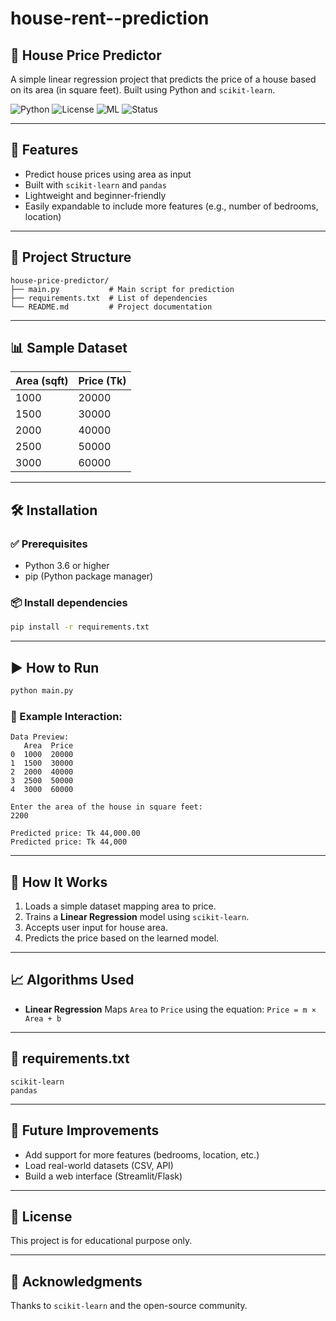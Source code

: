 # house-rent--prediction

## 🏡 House Price Predictor

A simple linear regression project that predicts the price of a house based on its area (in square feet). Built using Python and `scikit-learn`.

![Python](https://img.shields.io/badge/Python-3.9-blue)
![License](https://img.shields.io/badge/license-MIT-green)
![ML](https://img.shields.io/badge/Machine%20Learning-Linear%20Regression-blueviolet)
![Status](https://img.shields.io/badge/Status-Complete-brightgreen)

---

## 📌 Features

* Predict house prices using area as input
* Built with `scikit-learn` and `pandas`
* Lightweight and beginner-friendly
* Easily expandable to include more features (e.g., number of bedrooms, location)

---

## 📂 Project Structure

```
house-price-predictor/
├── main.py           # Main script for prediction
├── requirements.txt  # List of dependencies
└── README.md         # Project documentation
```

---

## 📊 Sample Dataset

| Area (sqft) | Price (Tk) |
| ----------- | ---------- |
| 1000        | 20000      |
| 1500        | 30000      |
| 2000        | 40000      |
| 2500        | 50000      |
| 3000        | 60000      |

---

## 🛠️ Installation

### ✅ Prerequisites

* Python 3.6 or higher
* pip (Python package manager)

### 📦 Install dependencies

```bash
pip install -r requirements.txt
```

---

## ▶️ How to Run

```bash
python main.py
```

### 💬 Example Interaction:

```
Data Preview:
   Area  Price
0  1000  20000
1  1500  30000
2  2000  40000
3  2500  50000
4  3000  60000

Enter the area of the house in square feet:
2200

Predicted price: Tk 44,000.00
Predicted price: Tk 44,000
```

---

## 🧠 How It Works

1. Loads a simple dataset mapping area to price.
2. Trains a **Linear Regression** model using `scikit-learn`.
3. Accepts user input for house area.
4. Predicts the price based on the learned model.

---

## 📈 Algorithms Used

* **Linear Regression**
  Maps `Area` to `Price` using the equation:
  `Price = m × Area + b`

---

## 📄 requirements.txt

```
scikit-learn
pandas
```

---

## 🚀 Future Improvements

* Add support for more features (bedrooms, location, etc.)
* Load real-world datasets (CSV, API)
* Build a web interface (Streamlit/Flask)

---

## 📄 License

This project is for educational purpose only.

---

## 🙌 Acknowledgments

Thanks to `scikit-learn` and the open-source community.
